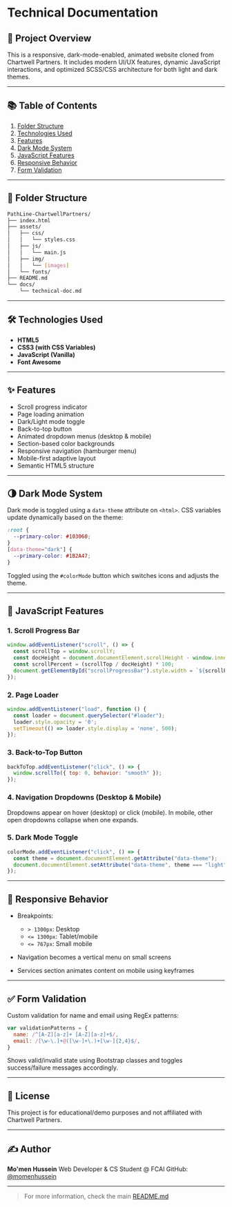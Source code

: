 # Technical Documentation

## 📁 Project Overview

This is a responsive, dark-mode-enabled, animated website cloned from Chartwell Partners. It includes modern UI/UX features, dynamic JavaScript interactions, and optimized SCSS/CSS architecture for both light and dark themes.

---

## 📚 Table of Contents

1. [Folder Structure](#folder-structure)
2. [Technologies Used](#technologies-used)
3. [Features](#features)
4. [Dark Mode System](#dark-mode-system)
5. [JavaScript Features](#javascript-features)
6. [Responsive Behavior](#responsive-behavior)
7. [Form Validation](#form-validation)

---

## 📁 Folder Structure

```bash
PathLine-ChartwellPartners/
├── index.html
├── assets/
│   ├── css/
│   │   └── styles.css
│   ├── js/
│   │   └── main.js
│   ├── img/
│   │   └── [images]
│   └── fonts/
├── README.md
└── docs/
    └── technical-doc.md
```

---

## 🛠 Technologies Used

* **HTML5**
* **CSS3 (with CSS Variables)**
* **JavaScript (Vanilla)**
* **Font Awesome**

---

## ✨ Features

* Scroll progress indicator
* Page loading animation
* Dark/Light mode toggle
* Back-to-top button
* Animated dropdown menus (desktop & mobile)
* Section-based color backgrounds
* Responsive navigation (hamburger menu)
* Mobile-first adaptive layout
* Semantic HTML5 structure

---

## 🌗 Dark Mode System

Dark mode is toggled using a `data-theme` attribute on `<html>`. CSS variables update dynamically based on the theme:

```css
:root {
  --primary-color: #103060;
}
[data-theme="dark"] {
  --primary-color: #1B2A47;
}
```

Toggled using the `#colorMode` button which switches icons and adjusts the theme.

---

## 🧠 JavaScript Features

### 1. Scroll Progress Bar

```js
window.addEventListener("scroll", () => {
  const scrollTop = window.scrollY;
  const docHeight = document.documentElement.scrollHeight - window.innerHeight;
  const scrollPercent = (scrollTop / docHeight) * 100;
  document.getElementById("scrollProgressBar").style.width = `${scrollPercent}%`;
});
```

### 2. Page Loader

```js
window.addEventListener("load", function () {
  const loader = document.querySelector("#loader");
  loader.style.opacity = '0';
  setTimeout(() => loader.style.display = 'none', 500);
});
```

### 3. Back-to-Top Button

```js
backToTop.addEventListener("click", () => {
  window.scrollTo({ top: 0, behavior: "smooth" });
});
```

### 4. Navigation Dropdowns (Desktop & Mobile)

Dropdowns appear on hover (desktop) or click (mobile). In mobile, other open dropdowns collapse when one expands.

### 5. Dark Mode Toggle

```js
colorMode.addEventListener("click", () => {
  const theme = document.documentElement.getAttribute("data-theme");
  document.documentElement.setAttribute("data-theme", theme === "light" ? "dark" : "light");
});
```

---

## 📱 Responsive Behavior

* Breakpoints:

  * `> 1300px`: Desktop
  * `<= 1300px`: Tablet/mobile
  * `<= 767px`: Small mobile
* Navigation becomes a vertical menu on small screens
* Services section animates content on mobile using keyframes

---

## ✅ Form Validation

Custom validation for name and email using RegEx patterns:

```js
var validationPatterns = {
  name: /^[A-Z][a-z]+ [A-Z][a-z]+$/,
  email: /[\w-\.]+@([\w-]+\.)+[\w-]{2,4}$/,
}
```

Shows valid/invalid state using Bootstrap classes and toggles success/failure messages accordingly.

---

## 📄 License

This project is for educational/demo purposes and not affiliated with Chartwell Partners.

---

## ✍️ Author

**Mo'men Hussein**
Web Developer & CS Student @ FCAI
GitHub: [@momenhussein](https://github.com/momenhussein)

---

> For more information, check the main [README.md](../README.md)
